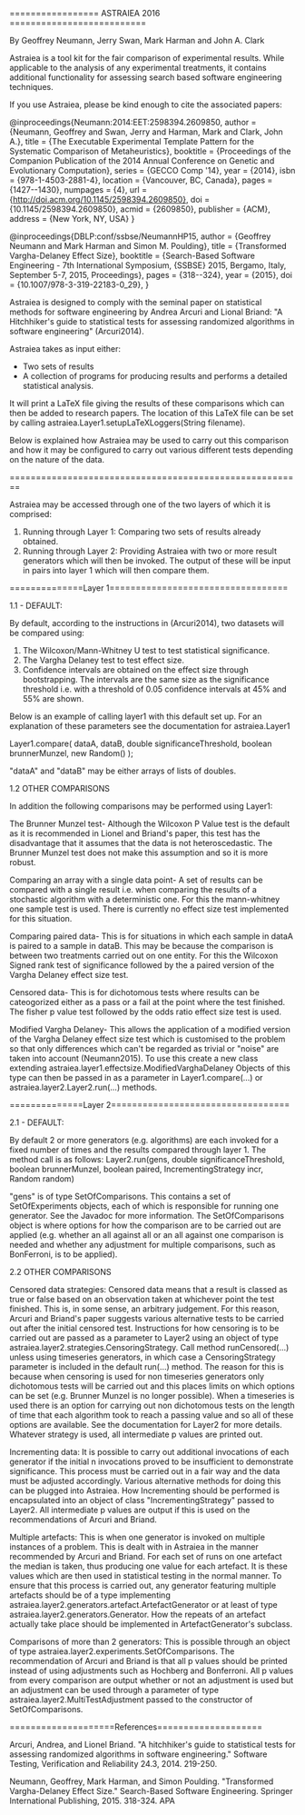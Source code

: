 ================= ASTRAIEA 2016 ==========================

By Geoffrey Neumann, Jerry Swan, Mark Harman and John A. Clark

Astraiea is a tool kit for the fair comparison of experimental results.
While applicable to the analysis of any experimental treatments, it contains additional functionality for 
assessing search based software engineering techniques.

If you use Astraiea, please be kind enough to cite the associated papers:

@inproceedings{Neumann:2014:EET:2598394.2609850,
 author = {Neumann, Geoffrey and Swan, Jerry and Harman, Mark and Clark, John A.},
 title = {The Executable Experimental Template Pattern for the Systematic Comparison of Metaheuristics},
 booktitle = {Proceedings of the Companion Publication of the 2014 Annual Conference on Genetic and Evolutionary Computation},
 series = {GECCO Comp '14},
 year = {2014},
 isbn = {978-1-4503-2881-4},
 location = {Vancouver, BC, Canada},
 pages = {1427--1430},
 numpages = {4},
 url = {http://doi.acm.org/10.1145/2598394.2609850},
 doi = {10.1145/2598394.2609850},
 acmid = {2609850},
 publisher = {ACM},
 address = {New York, NY, USA}
} 

@inproceedings{DBLP:conf/ssbse/NeumannHP15,
  author    = {Geoffrey Neumann and
               Mark Harman and
               Simon M. Poulding},
  title     = {Transformed Vargha-Delaney Effect Size},
  booktitle = {Search-Based Software Engineering - 7th International Symposium, {SSBSE}
               2015, Bergamo, Italy, September 5-7, 2015, Proceedings},
  pages     = {318--324},
  year      = {2015},
  doi       = {10.1007/978-3-319-22183-0_29},
}

Astraiea is designed to comply with the seminal paper on statistical methods for software engineering by 
Andrea Arcuri and Lional Briand: 
"A Hitchhiker's guide to statistical tests for assessing randomized algorithms in software engineering" (Arcuri2014).

Astraiea takes as input either:
* Two sets of results 
* A collection of programs for producing results 
and performs a detailed statistical analysis.

It will print a LaTeX file giving the results of these comparisons which can then be added to research papers.
The location of this LaTeX file can be set by calling astraiea.Layer1.setupLaTeXLoggers(String filename).

Below is explained how Astraiea may be used to carry out this comparison and how it may be configured to 
carry out various different tests depending on the nature of the data.

========================================================

Astraiea may be accessed through one of the two layers of which it is comprised:
1) Running through Layer 1: Comparing two sets of results already obtained.
2) Running through Layer 2: Providing Astraiea with two or more result generators which will then be invoked. 
The output of these will be input in pairs into layer 1 which will then compare them.

==============Layer 1==================================

1.1 - DEFAULT: 

By default, according to the instructions in (Arcuri2014), two datasets will be compared using:
1) The Wilcoxon/Mann-Whitney U test to test statistical significance.
2) The Vargha Delaney test to test effect size.
3) Confidence intervals are obtained on the effect size through bootstrapping.
The intervals are the same size as the significance threshold 
i.e. with a threshold of 0.05 confidence intervals at 45% and 55% are shown.

Below is an example of calling layer1 with this default set up. 
For an explanation of these parameters see the documentation for astraiea.Layer1

Layer1.compare( dataA, dataB, double significanceThreshold, boolean brunnerMunzel, new Random() );

"dataA" and "dataB" may be either arrays of lists of doubles.

1.2 OTHER COMPARISONS

In addition the following comparisons may be performed using Layer1:

The Brunner Munzel test-
Although the Wilcoxon P Value test is the default as it is recommended in Lionel and Briand's paper, 
this test has the disadvantage that it assumes that the data is not heteroscedastic.
The Brunner Munzel test does not make this assumption and so it is more robust.

Comparing an array with a single data point-
A set of results can be compared with a single result i.e. when comparing the results of a stochastic algorithm with a deterministic one.
For this the mann-whitney one sample test is used. There is currently no effect size test implemented for this situation.

Comparing paired data-
This is for situations in which each sample in dataA is paired to a sample in dataB.
This may be because the comparison is between two treatments carried out on one entity.
For this the Wilcoxon Signed rank test of significance followed by the a paired version of the Vargha Delaney effect size test.


Censored data-
This is for dichotomous tests where results can be cateogorized either as a pass or a fail at the point where the test finished.
The fisher p value test followed by the odds ratio effect size test is used.

Modified Vargha Delaney-
This allows the application of a modified version of the Vargha Delaney effect size test which is customised to the problem 
so that only differences which can't be regarded as trivial or "noise" are taken into account (Neumann2015). 
To use this create a new class extending astraiea.layer1.effectsize.ModifiedVarghaDelaney 
Objects of this type can then be passed in as a parameter in Layer1.compare(...) or astraiea.layer2.Layer2.run(...) methods. 

==============Layer 2==================================

2.1 - DEFAULT: 

By default 2 or more generators (e.g. algorithms) are each invoked for a fixed number of times and the results compared through layer 1.
The method call is as follows:
Layer2.run(gens, double significanceThreshold, boolean brunnerMunzel, boolean paired, IncrementingStrategy incr, Random random)

"gens" is of type SetOfComparisons.
This contains a set of SetOfExperiments objects, each of which is responsible for running one generator.
See the Javadoc for more information.
The SetOfComparisons object is where options for how the comparison are to be carried out are applied
(e.g. whether an all against all or an all against one comparison is needed and whether any adjustment for multiple comparisons, such as BonFerroni, is to be applied).

2.2 OTHER COMPARISONS

Censored data strategies:
Censored data means that a result is classed as true or false based on an observation taken at whichever point the test finished.
This is, in some sense, an arbitrary judgement. 
For this reason, Arcuri and Briand's paper suggests various alternative tests to be carried out after the initial censored test.
Instructions for how censoring is to be carried out are passed as a parameter to Layer2 using an object of type astraiea.layer2.strategies.CensoringStrategy.
Call method runCensored(...) unless using timeseries generators, in which case a CensoringStrategy parameter is included in the default run(...) method.
The reason for this is because when censoring is used for non timeseries generators only dichotomous tests will be carried out and this places limits
on which options can be set (e.g. Brunner Munzel is no longer possible). 
When a timeseries is used there is an option for carrying out non dichotomous tests on the length of time that each algorithm took to reach a passing value
and so all of these options are available. See the documentation for Layer2 for more details.
Whatever strategy is used, all intermediate p values are printed out.

Incrementing data:
It is possible to carry out additional invocations of each generator if the initial n invocations proved to be insufficient to demonstrate significance.
This process must be carried out in a fair way and the data must be adjusted accordingly. Various alternative methods for doing this can be plugged into Astraiea.
How Incrementing should be performed is encapsulated into an object of class "IncrementingStrategy" passed to Layer2.
All intermediate p values are output if this is used on the recommendations of Arcuri and Briand.

Multiple artefacts:
This is when one generator is invoked on multiple instances of a problem.
This is dealt with in Astraiea in the manner recommended by Arcuri and Briand. 
For each set of runs on one artefact the median is taken, thus producing one value for each artefact. 
It is these values which are then used in statistical testing in the normal manner.
To ensure that this process is carried out, any generator featuring multiple artefacts should be of a type implementing astraiea.layer2.generators.artefact.ArtefactGenerator
or at least of type astraiea.layer2.generators.Generator<MultipleArtefactOutput>. 
How the repeats of an artefact actually take place should be implemented in ArtefactGenerator's subclass.

Comparisons of more than 2 generators:
This is possible through an object of type astraiea.layer2.experiments.SetOfComparisons. 
The recommendation of Arcuri and Briand is that all p values should be printed instead of using adjustments such as Hochberg and Bonferroni.
All p values from every comparison are output whether or not an adjustment is used but an adjustment can be used through a parameter of type astraiea.layer2.MultiTestAdjustment
passed to the constructor of SetOfComparisons.

====================References====================

Arcuri, Andrea, and Lionel Briand. "A hitchhiker's guide to statistical tests for assessing randomized algorithms in software engineering." Software Testing, Verification and Reliability 24.3, 2014. 219-250.

Neumann, Geoffrey, Mark Harman, and Simon Poulding. "Transformed Vargha-Delaney Effect Size." Search-Based Software Engineering. Springer International Publishing, 2015. 318-324.
APA	

